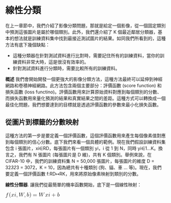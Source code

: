 # 線性分類

在上一章節中，我們介紹了影像分類問題，那就是給定一個影像，從一個固定類別中預測這張圖片是屬於哪個類別。此外，我們還介紹了 K 個最近鄰居分類器，基本的想法就是訓練資料集中找到最接近測試圖片的結果。如同我們所看到的，這種方法有底下幾個缺點：

- 這種分類器在針對測試資料進行比對時，需要記住所有的訓練資料，當你的訓練資料非常大時，這是很沒有效率的。
- 針對測試資料進行分類時，需要比較所有的訓練資料。

**概述** 我們會開始開發一個更強大的影像分類方法，這種方法最終可以延伸到神經網路和卷積神經網路。此方法包含兩個主要部分：評價函數 (score function) 和損失函數 (loss functino)。評價函數用來計算原始資料對應到每個類別的分數、而損失函數用來量化預測的結果和真實結果之間的差距。這種方式可以轉換成一個最佳化問題，我們想要達到的目標就是透過評價函數的參數來最小化損失函數。

## 從圖片到標籤的分數映射

這種方法的第一步是要定義一個評價函數，這個評價函數用來產生每個像素值對應到每個類別的信心分數。底下我們來看一個具體的範例。現在我們假設訓練資料集包含 i 張圖片，xi∈RD，每張圖片有一個類別 yi，i 從 1 到 N，同時 yi∈1…K。換言之，我們有 N 張圖片 (每張圖片是 D 維)，共有 K 個類別。舉例來說，在 CIFAR-10 中，我們的訓練資料集 N = 50,000 張圖片，每張圖片的維度 D = 32*32*3 = 3072，K = 10，因為總共有十種類別 (狗、貓、車 ... 等)。現在，我們要定義一個評價函數 f:RD↦RK，用來將原始像素映射到類別的分數。

**線性分類器**. 讓我們從最簡單的機率函數開始，底下是一個線性映射：

![img](https://raw.githubusercontent.com/kevingo/CS231n-Convolutional-Neural-Networks-for-Visual-Recognition/master/images/e1.gif)

